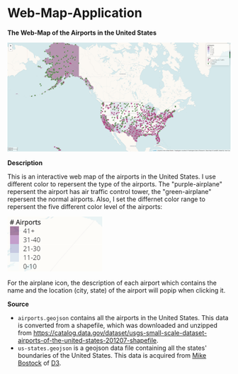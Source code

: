 # Web-Map-Application
**The Web-Map of the Airports in the United States**

![map](img/map.png)

**Description**

This is an interactive web map of the airports in the United States. I use different color to repersent the type of the airports. The "purple-airplane" repersent the airport has air traffic control tower, the "green-airplane" repersent the normal airports. Also, I set the differnet color range to repersent the five different color level of the airports:

![map](img/legend.png)

For the airplane icon, the description of each airport which contains the name and the location (city, state) of the airport will popip when clicking it.

**Source**
-  `airports.geojson` contains all the airports in the United States. This data is converted from a shapefile, which was downloaded and unzipped from <https://catalog.data.gov/dataset/usgs-small-scale-dataset-airports-of-the-united-states-201207-shapefile>.
-  `us-states.geojson` is a geojson data file containing all the states' boundaries of the United States. This data is acquired from [Mike Bostock](http://bost.ocks.org/mike) of [D3](http://d3js.org/).
